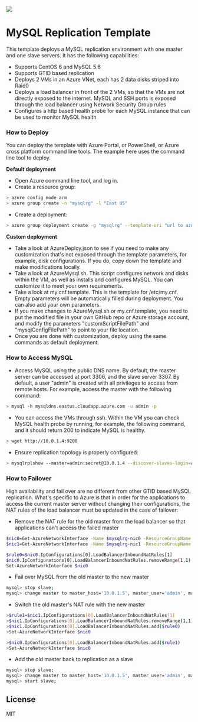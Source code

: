 <a href="https://portal.azure.com/#create/Microsoft.Template/uri/https%3A%2F%2Fraw.githubusercontent.com%2Fliupeirong%2Fazure-quickstart-templates%2Fmaster%2Fmysql-replication%2Fazuredeploy.json" target="_blank">
    <img src="http://azuredeploy.net/deploybutton.png"/>
</a>

# MySQL Replication Template

This template deploys a MySQL replication environment with one master and one slave servers.  It has the following capabilities:

  - Supports CentOS 6 and MySQL 5.6
  - Supports GTID based replication
  - Deploys 2 VMs in an Azure VNet, each has 2 data disks striped into Raid0
  - Deploys a load balancer in front of the 2 VMs, so that the VMs are not directly exposed to the internet.  MySQL and SSH ports is exposed through the load balancer using Network Security Group rules
  - Configures a http based health probe for each MySQL instance that can be used to monitor MySQL health

### How to Deploy
You can deploy the template with Azure Portal, or PowerShell, or Azure cross platform command line tools.  The example here uses the command line tool to deploy. 

**Default deployment**
* Open Azure command line tool, and log in.
* Create a resource group: 
```sh
> azure config mode arm
> azure group create -n "mysqlrg" -l "East US"
```
* Create a deployment:
```sh
> azure group deployment create -g "mysqlrg" --template-uri "url to azuredeploy.json" -e "parameter file ex. azuredeploy-parameters.json"
```
**Custom deployment**
* Take a look at AzureDeploy.json to see if you need to make any customization that's not exposed through the template parameters, for example, disk configurations.  If you do, copy down the template and make modifications locally.
* Take a look at AzureMysql.sh.  This script configures network and disks within the VM, as well as installs and configures MySQL. You can customize it to meet your own requirements.
* Take a look at my.cnf.template.  This is the template for /etc/my.cnf.  Empty parameters will be automatically filled during deployment.  You can also add your own parameters. 
* If you make changes to AzureMysql.sh or my.cnf.template, you need to put the modified file in your own GitHub repo or Azure storage account, and modify the parameters "customScriptFilePath" and "mysqlConfigFilePath" to point to your file location.
* Once you are done with customization, deploy using the same commands as default deployment.

### How to Access MySQL
* Access MySQL using the public DNS name.  By default, the master server can be accessed at port 3306, and the slave server 3307.  By default, a user "admin" is created with all privileges to access from remote hosts. For example, access the master with the following command: 
```sh
> mysql -h mysqldns.eastus.cloudapp.azure.com -u admin -p 
```
* You can access the VMs through ssh.  Within the VM you can check MySQL health probe by running, for example, the following command, and it should return 200 to indicate MySQL is healthy.
```sh
> wget http://10.0.1.4:9200  
```
* Ensure replication topology is properly configured:
```sh
> mysqlrplshow --master=admin:secret@10.0.1.4 --discover-slaves-login=admin:secret 
```

### How to Failover
High availability and fail over are no different from other GTID based MySQL replication.  What's specific to Azure is that in order for the applications to access the current master server without changing their configurations, the NAT rules of the load balancer must be updated in the case of failover: 
* Remove the NAT rule for the old master from the load balancer so that applications can't access the failed master
```sh
$nic0=Get-AzureNetworkInterface -Name $mysqlrg-nic0 -ResourceGroupName mysqlrg
$nic1=Get-AzureNetworkInterface -Name $mysqlrg-nic1 -ResourceGroupName mysqlrg

$rule0=$nic0.IpConfigurations[0].LoadBalancerInboundNatRules[1]
$nic0.IpConfigurations[0].LoadBalancerInboundNatRules.removeRange(1,1)
Set-AzureNetworkInterface $nic0
```
* Fail over MySQL from the old master to the new master
```sh
mysql> stop slave;
mysql> change master to master_host='10.0.1.5', master_user='admin', master_password='secret', master_auto_position=1;  
```
* Switch the old master's NAT rule with the new master
```sh
>$rule1=$nic1.IpConfigurations[0].LoadBalancerInboundNatRules[1]
>$nic1.IpConfigurations[0].LoadBalancerInboundNatRules.removeRange(1,1)
>$nic1.IpConfigurations[0].LoadBalancerInboundNatRules.add($rule0)
>Set-AzureNetworkInterface $nic0

>$nic0.IpConfigurations[0].LoadBalancerInboundNatRules.add($rule1)
>Set-AzureNetworkInterface $nic0
```
* Add the old master back to replication as a slave
```sh
mysql> stop slave;
mysql> change master to master_host='10.0.1.5', master_user='admin', master_password='secret', master_auto_position=1;  
mysql> start slave;
```

License
----

MIT

